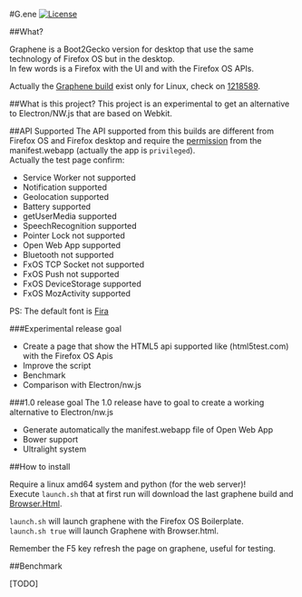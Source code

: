 #G.ene
[![License](https://img.shields.io/badge/License-GPL%20v3-blue.svg)](http://www.gnu.org/licenses/gpl-3.0)   
 
##What?

Graphene is a Boot2Gecko version for desktop that use the same technology of Firefox OS but in the desktop.  
In few words is a Firefox with the UI and with the Firefox OS APIs.

Actually the [Graphene build](https://archive.mozilla.org/pub/b2g/nightly/latest-mozilla-central/) exist only for Linux, check on [1218589](https://bugzilla.mozilla.org/show_bug.cgi?id=1218589).

##What is this project?
This project is an experimental to get an alternative to Electron/NW.js that are based on Webkit.  

##API Supported
The API supported from this builds are different from Firefox OS and Firefox desktop and require the [permission](https://developer.mozilla.org/en-US/Apps/Build/App_permissions) from the manifest.webapp (actually the app is `privileged`).  
Actually the test page confirm:  
* Service Worker not supported
* Notification supported
* Geolocation supported
* Battery supported
* getUserMedia supported
* SpeechRecognition supported
* Pointer Lock not supported
* Open Web App supported
* Bluetooth not supported
* FxOS TCP Socket not supported
* FxOS Push not supported
* FxOS DeviceStorage supported
* FxOS MozActivity supported

PS: The default font is [Fira](https://github.com/mozilla/Fira)

###Experimental release goal
* Create a page that show the HTML5 api supported like (html5test.com) with the Firefox OS Apis
* Improve the script
* Benchmark
* Comparison with Electron/nw.js

###1.0 release goal
The 1.0 release have to goal to create a working alternative to Electron/nw.js

* Generate automatically the manifest.webapp file of Open Web App
* Bower support
* Ultralight system

##How to install

Require a linux amd64 system and python (for the web server)!  
Execute `launch.sh` that at first run will download the last graphene build and [Browser.Html](https://github.com/browserhtml/browser.html).  

`launch.sh` will launch graphene with the Firefox OS Boilerplate.  
`launch.sh true` will launch Graphene with Browser.html.  

Remember the F5 key refresh the page on graphene, useful for testing.

##Benchmark

[TODO]